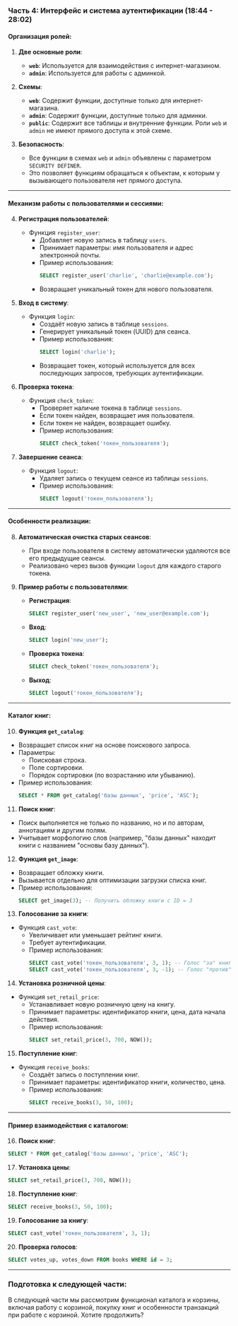 ### Часть 4: Интерфейс и система аутентификации (18:44 - 28:02)

#### Организация ролей:
1. **Две основные роли**:
   - **`web`**: Используется для взаимодействия с интернет-магазином.
   - **`admin`**: Используется для работы с админкой.

2. **Схемы**:
   - **`web`**: Содержит функции, доступные только для интернет-магазина.
   - **`admin`**: Содержит функции, доступные только для админки.
   - **`public`**: Содержит все таблицы и внутренние функции. Роли `web` и `admin` не имеют прямого доступа к этой схеме.

3. **Безопасность**:
   - Все функции в схемах `web` и `admin` объявлены с параметром `SECURITY DEFINER`.
   - Это позволяет функциям обращаться к объектам, к которым у вызывающего пользователя нет прямого доступа.

---

#### Механизм работы с пользователями и сессиями:

4. **Регистрация пользователей**:
   - Функция `register_user`:
     - Добавляет новую запись в таблицу `users`.
     - Принимает параметры: имя пользователя и адрес электронной почты.
     - Пример использования:
       ```sql
       SELECT register_user('charlie', 'charlie@example.com');
       ```
     - Возвращает уникальный токен для нового пользователя.

5. **Вход в систему**:
   - Функция `login`:
     - Создаёт новую запись в таблице `sessions`.
     - Генерирует уникальный токен (UUID) для сеанса.
     - Пример использования:
       ```sql
       SELECT login('charlie');
       ```
     - Возвращает токен, который используется для всех последующих запросов, требующих аутентификации.

6. **Проверка токена**:
   - Функция `check_token`:
     - Проверяет наличие токена в таблице `sessions`.
     - Если токен найден, возвращает имя пользователя.
     - Если токен не найден, возвращает ошибку.
     - Пример использования:
       ```sql
       SELECT check_token('токен_пользователя');
       ```

7. **Завершение сеанса**:
   - Функция `logout`:
     - Удаляет запись о текущем сеансе из таблицы `sessions`.
     - Пример использования:
       ```sql
       SELECT logout('токен_пользователя');
       ```

---

#### Особенности реализации:

8. **Автоматическая очистка старых сеансов**:
   - При входе пользователя в систему автоматически удаляются все его предыдущие сеансы.
   - Реализовано через вызов функции `logout` для каждого старого токена.

9. **Пример работы с пользователями**:
   - **Регистрация**:
     ```sql
     SELECT register_user('new_user', 'new_user@example.com');
     ```
   - **Вход**:
     ```sql
     SELECT login('new_user');
     ```
   - **Проверка токена**:
     ```sql
     SELECT check_token('токен_пользователя');
     ```
   - **Выход**:
     ```sql
     SELECT logout('токен_пользователя');
     ```

---

#### Каталог книг:

10. **Функция `get_catalog`**:
   - Возвращает список книг на основе поискового запроса.
   - Параметры:
     - Поисковая строка.
     - Поле сортировки.
     - Порядок сортировки (по возрастанию или убыванию).
   - Пример использования:
     ```sql
     SELECT * FROM get_catalog('базы данных', 'price', 'ASC');
     ```

11. **Поиск книг**:
   - Поиск выполняется не только по названию, но и по авторам, аннотациям и другим полям.
   - Учитывает морфологию слов (например, "базы данных" находит книги с названием "основы базу данных").

12. **Функция `get_image`**:
   - Возвращает обложку книги.
   - Вызывается отдельно для оптимизации загрузки списка книг.
   - Пример использования:
     ```sql
     SELECT get_image(3); -- Получить обложку книги с ID = 3
     ```

13. **Голосование за книги**:
   - Функция `cast_vote`:
     - Увеличивает или уменьшает рейтинг книги.
     - Требует аутентификации.
     - Пример использования:
       ```sql
       SELECT cast_vote('токен_пользователя', 3, 1); -- Голос "за" книгу с ID = 3
       SELECT cast_vote('токен_пользователя', 3, -1); -- Голос "против" книги с ID = 3
       ```

14. **Установка розничной цены**:
   - Функция `set_retail_price`:
     - Устанавливает новую розничную цену на книгу.
     - Принимает параметры: идентификатор книги, цена, дата начала действия.
     - Пример использования:
       ```sql
       SELECT set_retail_price(3, 700, NOW());
       ```

15. **Поступление книг**:
   - Функция `receive_books`:
     - Создаёт запись о поступлении книг.
     - Принимает параметры: идентификатор книги, количество, цена.
     - Пример использования:
       ```sql
       SELECT receive_books(3, 50, 100);
       ```

---

#### Пример взаимодействия с каталогом:

16. **Поиск книг**:
   ```sql
   SELECT * FROM get_catalog('базы данных', 'price', 'ASC');
   ```

17. **Установка цены**:
   ```sql
   SELECT set_retail_price(3, 700, NOW());
   ```

18. **Поступление книг**:
   ```sql
   SELECT receive_books(3, 50, 100);
   ```

19. **Голосование за книгу**:
   ```sql
   SELECT cast_vote('токен_пользователя', 3, 1);
   ```

20. **Проверка голосов**:
   ```sql
   SELECT votes_up, votes_down FROM books WHERE id = 3;
   ```

---

### Подготовка к следующей части:
В следующей части мы рассмотрим функционал каталога и корзины, включая работу с корзиной, покупку книг и особенности транзакций при работе с корзиной. Хотите продолжить?